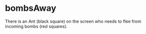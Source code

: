 # bombsAway
 There is an Ant (black square) on the screen who needs to flee from incoming bombs (red squares).
